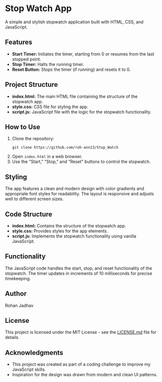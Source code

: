 # Stop Watch App

A simple and stylish stopwatch application built with HTML, CSS, and JavaScript.

## Features

- **Start Timer:** Initiates the timer, starting from 0 or resumes from the last stopped point.
- **Stop Timer:** Halts the running timer.
- **Reset Button:** Stops the timer (if running) and resets it to 0.

## Project Structure

- **index.html:** The main HTML file containing the structure of the stopwatch app.
- **style.css:** CSS file for styling the app.
- **script.js:** JavaScript file with the logic for the stopwatch functionality.

## How to Use

1. Clone the repository:
    ```
    git clone https://github.com/roh-ann23/Stop_Watch
    ```
2. Open `index.html` in a web browser.
3. Use the "Start," "Stop," and "Reset" buttons to control the stopwatch.

## Styling

The app features a clean and modern design with color gradients and appropriate font styles for readability. The layout is responsive and adjusts well to different screen sizes.

## Code Structure

- **index.html:** Contains the structure of the stopwatch app.
- **style.css:** Provides styles for the app elements.
- **script.js:** Implements the stopwatch functionality using vanilla JavaScript.

## Functionality

The JavaScript code handles the start, stop, and reset functionality of the stopwatch. The timer updates in increments of 10 milliseconds for precise timekeeping.

## Author

Rohan Jadhav

## License

This project is licensed under the MIT License - see the [LICENSE.md](LICENSE.md) file for details.

## Acknowledgments

- This project was created as part of a coding challenge to improve my JavaScript skills.
- Inspiration for the design was drawn from modern and clean UI patterns.
